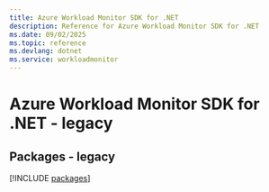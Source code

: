 ```yaml
---
title: Azure Workload Monitor SDK for .NET
description: Reference for Azure Workload Monitor SDK for .NET
ms.date: 09/02/2025
ms.topic: reference
ms.devlang: dotnet
ms.service: workloadmonitor
---
```

# Azure Workload Monitor SDK for .NET - legacy
## Packages - legacy
[!INCLUDE [packages](workload-monitor-index.md)]